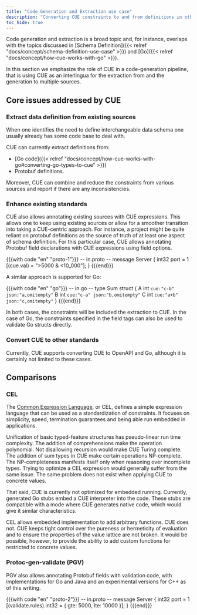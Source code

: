 ```yaml
---
title: "Code Generation and Extraction use case"
description: "Converting CUE constraints to and from definitions in other languages"
toc_hide: true
---
```


Code generation and extraction is a broad topic and, for instance, overlaps
with the topics discussed in
[Schema Definition]({{< relref "docs/concept/schema-definition-use-case" >}}) and
[Go]({{< relref "docs/concept/how-cue-works-with-go" >}}).

In this section we emphasize the role of CUE in a code-generation pipeline,
that is using CUE as an interlingua for the extraction from and the
generation to multiple sources.

<!--more-->


## Core issues addressed by CUE

### Extract data definition from existing sources

When one identifies the need to define interchangeable data schema
one usually already has some code base to deal with.

CUE can currently extract definitions from:

- [Go code]({{< relref "docs/concept/how-cue-works-with-go#converting-go-types-to-cue" >}})
- Protobuf definitions.

Moreover, CUE can combine and reduce the constraints from various sources
and report if there are any inconsistencies.


### Enhance existing standards

CUE also allows annotating existing sources with CUE expressions.
This allows one to keep using existing sources or allow for a smoother
transition into taking a CUE-centric approach.
For instance, a project might be quite reliant on protobuf definitions
as the source of truth of at least one aspect of schema definition.
For this particular case, CUE allows annotating Protobuf field declarations
with CUE expressions using field options.

{{{with code "en" "proto-1"}}}
-- in.proto --
message Server {
  int32 port = 1 [(cue.val) = ">5000 & <10_000"];
}
{{{end}}}

A similar approach is supported for Go:

{{{with code "en" "go"}}}
-- in.go --
type Sum struct {
	A int `cue:"c-b" json:"a,omitempty"`
	B int `cue:"c-a" json:"b,omitempty"`
	C int `cue:"a+b" json:"c,omitempty"`
}
{{{end}}}

In both cases, the constraints will be included the extraction to CUE.
In the case of Go, the constraints specified in the field tags can also
be used to validate Go structs directly.


### Convert CUE to other standards

Currently, CUE supports converting CUE to OpenAPI and Go, although it is
certainly not limited to these cases.


## Comparisons

### CEL

The [Common Expression Language](https://github.com/google/cel-spec),
or CEL, defines a simple expression language that can be used as a
standardization of constraints.
It focuses on simplicity, speed, termination guarantees and
being able run embedded in applications.

Unification of basic typed-feature structures has pseudo-linear run
time complexity.
The addition of comprehensions make the operation polynomial.
Not disallowing recursion would make CUE Turing complete.
The addition of sum types in CUE make certain operations NP-complete.
The NP-completeness manifests itself only when reasoning over incomplete types.
Trying to optimize a CEL expression would generally suffer from the same issue.
The same problem does not exist when applying CUE to concrete values.

That said, CUE is currently not optimized for embedded running.
Currently, generated Go stubs embed a CUE interpreter into the code.
These stubs are compatible with a mode where CUE generates native code,
which would give it similar characteristics.

CEL allows embedded implementation to add arbitrary functions.
CUE does not.
CUE keeps tight control over the pureness or hermeticity of evaluation
and to ensure the properties of the value lattice are not broken.
It would be possible, however, to provide the ability to add custom functions
for restricted to concrete values.


### Protoc-gen-validate (PGV)

PGV also allows annotating Protobuf fields with validation code,
with implementations for Go and Java and an experimental versions for C++
as of this writing.


{{{with code "en" "proto-2"}}}
-- in.proto --
message Server {
  int32 port = 1 [(validate.rules).int32 = { gte: 5000, lte: 10000 }];
}
{{{end}}}
